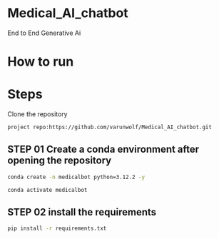 # Medical_AI_chatbot
End to End Generative Ai

# How to run 
# Steps

Clone the repository

```bash
project repo:https://github.com/varunwolf/Medical_AI_chatbot.git
```
## STEP 01 Create a conda environment after opening the repository
```bash
conda create -n medicalbot python=3.12.2 -y
```

```bash
conda activate medicalbot
```

## STEP 02 install the requirements
```bash
pip install -r requirements.txt  
```